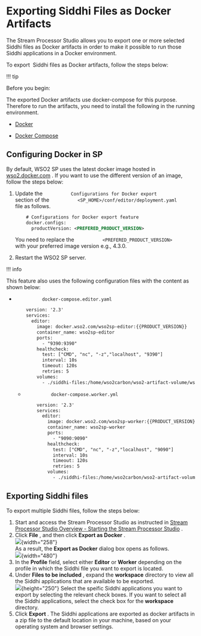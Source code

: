 # Exporting Siddhi Files as Docker Artifacts

The Stream Processor Studio allows you to export one or more selected
Siddhi files as Docker artifacts in order to make it possible to run
those Siddhi applications in a Docker environment.

To export  Siddhi files as Docker artifacts, follow the steps below:

!!! tip

Before you begin:

The exported Docker artifacts use docker-compose for this purpose.
Therefore to run the artifacts, you need to install the following in the
running environment.

-   [Docker](https://www.docker.com/)

-   [Docker Compose](https://docs.docker.com/compose/)


## Configuring Docker in SP

By default, WSO2 SP uses the latest docker image hosted in
[wso2.docker.com](http://wso2.docker.com/) . If you want to use the
different version of an image, follow the steps below:

1.  Update the `           Configurations for Docker export          `
    section of the
    `           <SP_HOME>/conf/editor/deployment.yaml          ` file as
    follows.

    ``` xml
        # Configurations for Docker export feature
        docker.configs:
          productVersion: <PREFERED_PRODUCT_VERSION>
    ```

      
    You need to replace the
    `           <PREFERED_PRODUCT_VERSION>          ` with your
    preferred image version e.g., 4.3.0.

2.  Restart the WSO2 SP server.

!!! info

This feature also uses the following configuration files with the
content as shown below:

-   `           docker-compose.editor.yaml          `

    ``` xml
        version: '2.3'
        services:
          editor:
            image: docker.wso2.com/wso2sp-editor:{{PRODUCT_VERSION}}
            container_name: wso2sp-editor
            ports:
              - "9390:9390"
            healthcheck:
              test: ["CMD", "nc", "-z","localhost", "9390"]
              interval: 10s
              timeout: 120s
              retries: 5
            volumes:
              - ./siddhi-files:/home/wso2carbon/wso2-artifact-volume/wso2/editor/deployment/workspace
    ```
    
    -   `           docker-compose.worker.yml          `
    
    ``` xml
            version: '2.3'
            services:
              editor:
                image: docker.wso2.com/wso2sp-worker:{{PRODUCT_VERSION}}
                container_name: wso2sp-worker
                ports:
                  - "9090:9090"
                healthcheck:
                  test: ["CMD", "nc", "-z","localhost", "9090"]
                  interval: 10s
                  timeout: 120s
                  retries: 5
                volumes:
                  - ./siddhi-files:/home/wso2carbon/wso2-artifact-volume/wso2/worker/deployment/siddhi-files
    ```
        

## Exporting Siddhi files

To export multiple Siddhi files, follow the steps below:

1.  Start and access the Stream Processor Studio as instructed in
    [Stream Processor Studio Overview - Starting the Stream Processor
    Studio](Stream-Processor-Studio-Overview_112390916.html#StreamProcessorStudioOverview-Start)
    .
2.  Click **File** , and then click **Export as Docker** .  
    ![](attachments/112391019/112391022.png){width="258"}  
    As a result, the **Export as Docker** dialog box opens as follows.  
    ![](attachments/112391019/112391021.png){width="480"}
3.  In the **Profile** field, select either **Editor** or **Worker**
    depending on the profile in which the Siddhi file you want to export
    is located.
4.  Under **Files to be included** , expand the **workspace** directory
    to view all the Siddhi applications that are available to be
    exported.  
    ![](attachments/112391019/112391020.png){height="250"} Select the
    speific Siddhi applications you want to export by selecting the
    relevant check boxes. If you want to select all the Siddhi
    applications, select the check box for the **workspace** directory.
5.  Click **Export** . The Siddhi applications are exported as docker
    artifacts in a zip file to the default location in your machine,
    based on your operating system and browser settings.
